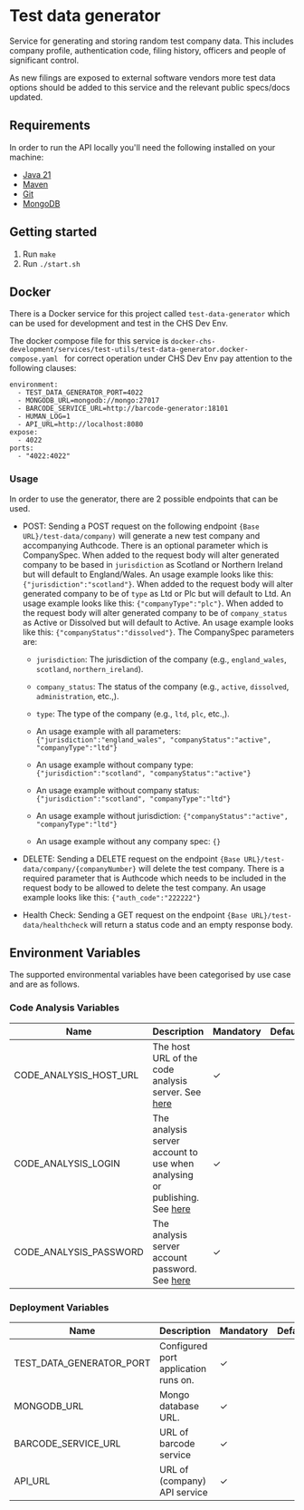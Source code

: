 Test data generator
==========
Service for generating and storing random test company data. This includes company profile, authentication code, filing history, officers and people of significant control.

As new filings are exposed to external software vendors more test data options should be added to this service and the relevant public specs/docs updated.

Requirements
------------
In order to run the API locally you'll need the following installed on your machine:

- [Java 21](https://www.oracle.com/java/technologies/downloads/#java21)
- [Maven](https://maven.apache.org/download.cgi)
- [Git](https://git-scm.com/downloads)
- [MongoDB](https://www.mongodb.com)


Getting started
---------------
1. Run `make`
2. Run `./start.sh`

Docker
------

There is a Docker service for this project called `test-data-generator` which can be used for development and test in the CHS Dev Env.

The docker compose file for this service is `docker-chs-development/services/test-utils/test-data-generator.docker-compose.yaml ` for correct operation under CHS Dev Env pay attention to the following clauses:

    environment:
      - TEST_DATA_GENERATOR_PORT=4022
      - MONGODB_URL=mongodb://mongo:27017
      - BARCODE_SERVICE_URL=http://barcode-generator:18101
      - HUMAN_LOG=1
      - API_URL=http://localhost:8080
    expose:
      - 4022
    ports:
      - "4022:4022"

### Usage
In order to use the generator, there are 2 possible endpoints that can be used.

- POST: Sending a POST request on the following endpoint `{Base URL}/test-data/company)` will generate a new test company and accompanying Authcode. There is an optional parameter which is CompanySpec. 
  When added to the request body will alter generated company to be based in `jurisdiction` as Scotland or Northern Ireland but will default to England/Wales. An usage example looks like this: `{"jurisdiction":"scotland"}`. 
  When added to the request body will alter generated company to be of `type` as Ltd or Plc but will default to Ltd. An usage example looks like this: `{"companyType":"plc"}`. 
  When added to the request body will alter generated company to be of `company_status` as Active or Dissolved but will default to Active. An usage example looks like this: `{"companyStatus":"dissolved"}`. 
  The CompanySpec parameters are:
  - `jurisdiction`: The jurisdiction of the company (e.g., `england_wales`, `scotland`, `northern_ireland`).
  - `company_status`: The status of the company (e.g., `active`, `dissolved`, `administration`, etc.,).
  - `type`: The type of the company (e.g., `ltd`, `plc`, etc.,).
  
  - An usage example with all parameters: `{"jurisdiction":"england_wales", "companyStatus":"active", "companyType":"ltd"}`
  - An usage example without company type: `{"jurisdiction":"scotland", "companyStatus":"active"}`
  - An usage example without company status: `{"jurisdiction":"scotland", "companyType":"ltd"}`
  - An usage example without jurisdiction: `{"companyStatus":"active", "companyType":"ltd"}`
  - An usage example without any company spec: `{}`
  
- DELETE: Sending a DELETE request on the endpoint `{Base URL}/test-data/company/{companyNumber}` will delete the test company. There is a required parameter that is Authcode which needs to be included in the request body to be allowed to delete the test company. An usage example looks like this: `{"auth_code":"222222"}`
- Health Check: Sending a GET request on the endpoint `{Base URL}/test-data/healthcheck` will return a status code and an empty response body.

## Environment Variables
The supported environmental variables have been categorised by use case and are as follows.

### Code Analysis Variables
| Name                   | Description                                                                                                                               | Mandatory | Default | Example          |
|------------------------|-------------------------------------------------------------------------------------------------------------------------------------------|-----------|---------|------------------|
| CODE_ANALYSIS_HOST_URL | The host URL of the code analysis server. See [here](https://docs.sonarqube.org/display/SONAR/Analysis+Parameters)                        | ✓         |         | http://HOST:PORT |
| CODE_ANALYSIS_LOGIN    | The analysis server account to use when analysing or publishing. See [here](https://docs.sonarqube.org/display/SONAR/Analysis+Parameters) | ✓         |         | login            |
| CODE_ANALYSIS_PASSWORD | The analysis server account password. See [here](https://docs.sonarqube.org/display/SONAR/Analysis+Parameters)                            | ✓         |         | password         |

### Deployment Variables
| Name                     | Description                          | Mandatory | Default | Example                   |
|--------------------------|--------------------------------------|-----------|---------|---------------------------|
| TEST_DATA_GENERATOR_PORT | Configured port application runs on. | ✓         |         | 4022                      |
| MONGODB_URL              | Mongo database URL.                  | ✓         |         | mongodb://localhost:27017 |
| BARCODE_SERVICE_URL      | URL of barcode service               | ✓         |         | http://localhost:9000     |
| API_URL                  | URL of (company) API service         | ✓         |         |                           |

